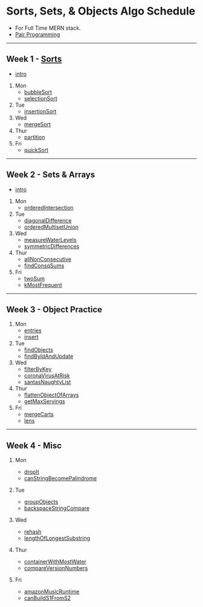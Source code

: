 # Sorts, Sets, & Objects Algo Schedule

- For Full Time MERN stack.
- [Pair Programming](../pair-programming.md)

---

## Week 1 - [Sorts](../src/sorts)

- [intro](../src/sorts/intro.md)

1. Mon
   - [bubbleSort](../src/sorts/bubbleSort/index.js)
   - [selectionSort](../src/sorts/selectionSort/index.js)
2. Tue
   - [insertionSort](../src/sorts/insertionSort/index.js)
3. Wed
   - [mergeSort](../src/sorts/mergeSort/index.js)
4. Thur
   - [partition](../src/sorts/partition/index.js)
5. Fri
   - [quickSort](../src/sorts/quickSort/index.js)

---

## Week 2 - Sets & Arrays

- [intro](../src/sets/intro.md)

1. Mon
   - [orderedIntersection](../src/sets/orderedIntersection/index.js)
2. Tue
   - [diagonalDifference](../src/arrays/diagonalDifference/index.js)
   - [orderedMultisetUnion](../src/sets/orderedMultisetUnion/index.js)
3. Wed
   - [measureWaterLevels](../src/arrays/measureWaterLevels/index.js)
   - [symmetricDifferences](../src/sets/symmetricDifferences/index.js)
4. Thur
   - [allNonConsecutive](../src/arrays/allNonConsecutive/index.js)
   - [findConsqSums](../src/arrays/findConsqSums/index.js)
5. Fri
   - [twoSum](../src/arrays/twoSum/index.js)
   - [kMostFrequent](../src/arrays/kMostFrequent/index.js)

---

## Week 3 - Object Practice

1. Mon
   - [entries](../src/recreated_methods/Object/entries/index.js)
   - [insert](../src/objects/insert/index.js)
2. Tue
   - [findObjects](../src/objects/findObjects/index.js)
   - [findByIdAndUpdate](../src/objects/findByIdAndUpdate/index.js)
3. Wed
   - [filterByKey](../src/objects/filterByKey/index.js)
   - [coronaVirusAtRisk](../src/objects/coronaVirusAtRisk/index.js)
   - [santasNaughtyList](../src/objects/santasNaughtyList/index.js)
4. Thur
   - [flattenObjectOfArrays](../src/objects/flattenObjectOfArrays/index.js)
   - [getMaxServings](../src/objects/getMaxServings/index.js)
5. Fri
   - [mergeCarts](../src/arrays/mergeCarts/index.js)
   - [lens](../src/arrays/lens/index.js)

---

## Week 4 - Misc

1. Mon
   - [dropIt](../src/callbacks/dropIt/index.js)
   - [canStringBecomePalindrome](../src/strings/canStringBecomePalindrome/index.js)
2. Tue
   - [groupObjects](../src/objects/groupObjects/index.js)
   - [backspaceStringCompare](../src/strings/backspaceStringCompare/index.js)
3. Wed

   - [rehash](../src/strings/rehash/index.js)
   - [lengthOfLongestSubstring](../src/strings/lengthOfLongestSubstring/index.js)

4. Thur
   - [containerWithMostWater](../src/arrays/containerWithMostWater/index.js)
   - [compareVersionNumbers](../src/strings/compareVersionNumbers/index.js)
5. Fri
   - [amazonMusicRuntime](../src/arrays/amazonMusicRuntime/index.js)
   - [canBuildS1FromS2](../src/strings/canBuildS1FromS2/index.js)

